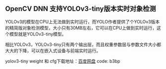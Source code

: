## OpenCV DNN 支持YOLOv3-tiny版本实时对象检测


YOLOv3的模型在CPU上无法做到实时运行，而YOLO作者提供了个YOLOv3版本的精简版对象检测模型，大小只有30MB左右，它可以在CPU上做到实时运行，这个模型就是YOLOv3-tiny模型。

相比YOLOv3，YOLOv3-tiny只有两个输出层，而且权重参数层与参数文件大小都大大的下降，可以在嵌入式设备与前端实时运行。

yolov3-tiny weight 和 cfg下载地址：[百度网盘](https://pan.baidu.com/s/1tgmSCB2ayqUa5_43LpmTMw?pwd=b3bp) code: b3bp

